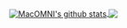 
<a href="https://github.com/MacOMNI">
  <img align="center" src="https://github-readme-stats.vercel.app/api?username=MacOMNI&show_icons=true&hide=contribs" alt="MacOMNI's github stats" />
</a>

<a href="https://github.com/MacOMNI">
  <img align="center" src="https://github-readme-stats.vercel.app/api/top-langs/?username=MacOMNI&langs_count=8&hide=JavaScript,HTML,CSS&layout=compact" />
</a>

